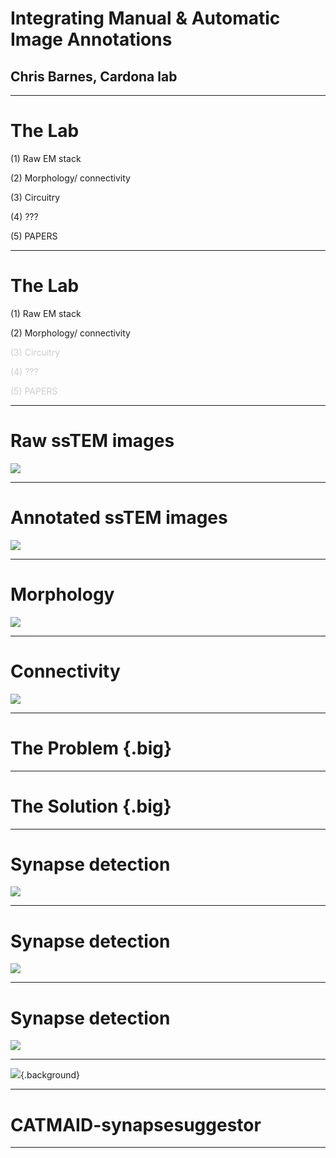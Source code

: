 # Integrating Manual & Automatic Image Annotations

## Chris Barnes, Cardona lab

---

# The Lab

<!-- Take a terabyte-scale stack of EM images -->
(1) Raw EM stack

<!--Manually trace neurites - labour-intensive!-->
<!--Annotate synapses between cells to build towards a connectome-->
(2) Morphology/ connectivity

<!--Analyse those connections to infer meaningful circuits-->
(3) Circuitry

<!--Integrate this information with genetically-derived cell identity, behavioural and functional data-->
(4) ???

<!--How this little chunk of the nervous system does what it does-->
(5) PAPERS

---

# The Lab

<!--I'm going to focus on going from the images to the connectivity-->

(1) Raw EM stack

(2) Morphology/ connectivity

<span style="color:#CCCCCC">(3) Circuitry</span>

<span style="color:#CCCCCC">(4) ???</span>

<span style="color:#CCCCCC">(5) PAPERS</span>

---

# Raw ssTEM images

![](img/em.png)

<!--Screenshot from CATMAID-->
<!--Where we do the bulk of our annotation and analysis-->

---

# Annotated ssTEM images

![](img/tracing.png)

<!--We manually skeletonise these neurites-->
<!--annotate individual synaptic contacts-->

---

# Morphology

![](img/morphology.png)

---

# Connectivity

![](img/adj.png)

<!--Stretch receptor sensory neurons onto first-order projection neurons 
in the first abdominal segment of drosophila larval CNS-->

---

<!--The problem is that this manual effort takes a long time-->

# The Problem {.big}

<!--This is a short talk, so I'm going to jump straight to-->

---

# The Solution {.big}

<!--Computers-->
<!--My particular interest is in synapses, but neurite tracing is also in the works-->

---

# Synapse detection

![](img/ilastik/empty.png)

<!--Proof of concept, use ilastik: very user-friendly, small amount of training data needed,
see updates on the fly-->

---

# Synapse detection

![](img/ilastik/labels.png)

<!--2-stage autocontext-->
<!--Hand-paint some sparse labels (this is the first stage, second stage is simpler)-->

---

# Synapse detection

![](img/ilastik/segments.png)

<!--Results are actually pretty good-->

---

![](img/papers/all.png){.background}

<!--Fortunately, synapse detection is being worked on by a lot of people smarter than me-->
<!--many promising workflows-->

---

# CATMAID-synapsesuggestor

---



